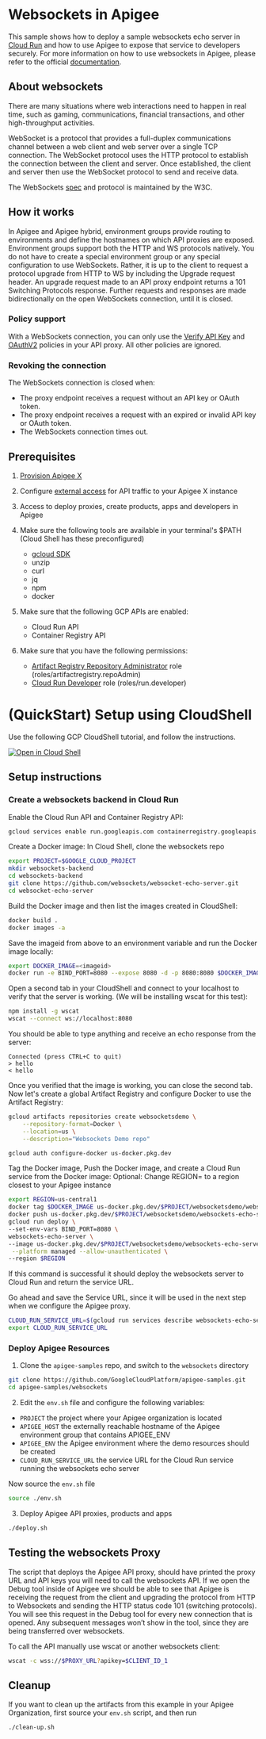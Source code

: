 # Websockets in Apigee

This sample shows how to deploy a sample websockets echo server in [Cloud Run](https://cloud.google.com/run) and how to use Apigee to expose that service to developers securely. For more information on how to use websockets in Apigee, please refer to the official [documentation](https://cloud.google.com/apigee/docs/api-platform/develop/websocket-config).

## About websockets

There are many situations where web interactions need to happen in real time, such as gaming, communications, financial transactions, and other high-throughput activities.

WebSocket is a protocol that provides a full-duplex communications channel between a web client and web server over a single TCP connection. The WebSocket protocol uses the HTTP protocol to establish the connection between the client and server. Once established, the client and server then use the WebSocket protocol to send and receive data.

The WebSockets [spec](https://websockets.spec.whatwg.org/) and protocol is maintained by the W3C.

## How it works

In Apigee and Apigee hybrid, environment groups provide routing to environments and define the hostnames on which API proxies are exposed. Environment groups support both the HTTP and WS protocols natively. You do not have to create a special environment group or any special configuration to use WebSockets. Rather, it is up to the client to request a protocol upgrade from HTTP to WS by including the Upgrade request header. An upgrade request made to an API proxy endpoint returns a 101 Switching Protocols response. Further requests and responses are made bidirectionally on the open WebSockets connection, until it is closed.

### Policy support 
With a WebSockets connection, you can only use the [Verify API Key](https://cloud.google.com/apigee/docs/api-platform/reference/policies/verify-api-key-policy) and [OAuthV2](https://cloud.google.com/apigee/docs/api-platform/reference/policies/oauthv2-policy) policies in your API proxy. All other policies are ignored.

### Revoking the connection 

The WebSockets connection is closed when:

* The proxy endpoint receives a request without an API key or OAuth token.
* The proxy endpoint receives a request with an expired or invalid API key or OAuth token.
* The WebSockets connection times out.


## Prerequisites
1. [Provision Apigee X](https://cloud.google.com/apigee/docs/api-platform/get-started/provisioning-intro)
2. Configure [external access](https://cloud.google.com/apigee/docs/api-platform/get-started/configure-routing#external-access) for API traffic to your Apigee X instance
3. Access to deploy proxies, create products, apps and developers in Apigee
4. Make sure the following tools are available in your terminal's $PATH (Cloud Shell has these preconfigured)
    * [gcloud SDK](https://cloud.google.com/sdk/docs/install)
    * unzip
    * curl
    * jq
    * npm
    * docker

5. Make sure that the following GCP APIs are enabled:
    * Cloud Run API
    * Container Registry API

6. Make sure that you have the following permissions:

    * [Artifact Registry Repository Administrator](https://cloud.google.com/iam/docs/understanding-roles#artifactregistry.repoAdmin) role  (roles/artifactregistry.repoAdmin)
    * [Cloud Run Developer](https://cloud.google.com/run/docs/reference/iam/roles) role (roles/run.developer)

# (QuickStart) Setup using CloudShell

Use the following GCP CloudShell tutorial, and follow the instructions.

[![Open in Cloud Shell](https://gstatic.com/cloudssh/images/open-btn.png)](https://ssh.cloud.google.com/cloudshell/open?cloudshell_git_repo=https://github.com/GoogleCloudPlatform/apigee-samples&cloudshell_git_branch=main&cloudshell_workspace=.&cloudshell_tutorial=websockets/docs/cloudshell-tutorial.md)

## Setup instructions

### Create a websockets backend in Cloud Run

Enable the Cloud Run API and Container Registry API:

```bash
gcloud services enable run.googleapis.com containerregistry.googleapis.com
```

Create a Docker image:
In Cloud Shell, clone the websockets repo 

```sh
export PROJECT=$GOOGLE_CLOUD_PROJECT
mkdir websockets-backend
cd websockets-backend
git clone https://github.com/websockets/websocket-echo-server.git
cd websocket-echo-server
```

Build the Docker image and then list the images created in CloudShell:

```sh
docker build .
docker images -a
```

Save the imageid from above to an environment variable and run the Docker image locally:

```sh
export DOCKER_IMAGE=<imageid>
docker run -e BIND_PORT=8080 --expose 8080 -d -p 8080:8080 $DOCKER_IMAGE
```

Open a second tab in your CloudShell and connect to your localhost to verify that the server is working. (We will be installing wscat for this test):

```sh
npm install -g wscat
wscat --connect ws://localhost:8080
```

You should be able to type anything and receive an echo response from the server:

```
Connected (press CTRL+C to quit)
> hello
< hello
```

Once you verified that the image is working, you can close the second tab.
Now let's create a global Artifact Registry and configure Docker to use the Artifact Registry:

```sh
gcloud artifacts repositories create websocketsdemo \
    --repository-format=Docker \
    --location=us \
    --description="Websockets Demo repo"

gcloud auth configure-docker us-docker.pkg.dev
```

Tag the Docker image, Push the Docker image, and create a Cloud Run service from the Docker image:
Optional: Change REGION= to a region closest to your Apigee instance

```sh
export REGION=us-central1
docker tag $DOCKER_IMAGE us-docker.pkg.dev/$PROJECT/websocketsdemo/websockets-echo-server
docker push us-docker.pkg.dev/$PROJECT/websocketsdemo/websockets-echo-server
gcloud run deploy \
--set-env-vars BIND_PORT=8080 \
websockets-echo-server \
--image us-docker.pkg.dev/$PROJECT/websocketsdemo/websockets-echo-server \
 --platform managed --allow-unauthenticated \
--region $REGION
```

If this command is successful it should deploy the websockets server to Cloud Run and return the service URL.

Go ahead and save the Service URL, since it will be used in the next step when we configure the Apigee proxy.

```bash
CLOUD_RUN_SERVICE_URL=$(gcloud run services describe websockets-echo-server --platform managed --region $REGION --format 'value(status.url)' | sed -E 's/http.+\///')
export CLOUD_RUN_SERVICE_URL
```

### Deploy Apigee Resources

1. Clone the `apigee-samples` repo, and switch to the `websockets` directory


```bash
git clone https://github.com/GoogleCloudPlatform/apigee-samples.git
cd apigee-samples/websockets
```

2. Edit the `env.sh` file and configure the following variables:

* `PROJECT` the project where your Apigee organization is located
* `APIGEE_HOST` the externally reachable hostname of the Apigee environment group that contains APIGEE_ENV
* `APIGEE_ENV` the Apigee environment where the demo resources should be created
* `CLOUD_RUN_SERVICE_URL` the service URL for the Cloud Run service running the websockets echo server

Now source the `env.sh` file

```bash
source ./env.sh
```

3. Deploy Apigee API proxies, products and apps

```bash
./deploy.sh
```

## Testing the websockets Proxy

The script that deploys the Apigee API proxy, should have printed the proxy URL and API keys you will need to call the websockets API. If we open the Debug tool inside of Apigee we should be able to see that Apigee is receiving the request from the client and upgrading the protocol from HTTP to Websockets and sending the HTTP status code 101 (switching protocols). You will see this request in the Debug tool for every new connection that is opened. Any subsequent messages won’t show in the tool, since they are being transferred over websockets.

To call the API manually use wscat or another websockets client: 

```bash
wscat -c wss://$PROXY_URL?apikey=$CLIENT_ID_1
```

## Cleanup

If you want to clean up the artifacts from this example in your Apigee Organization, first source your `env.sh` script, and then run

```bash
./clean-up.sh
```
